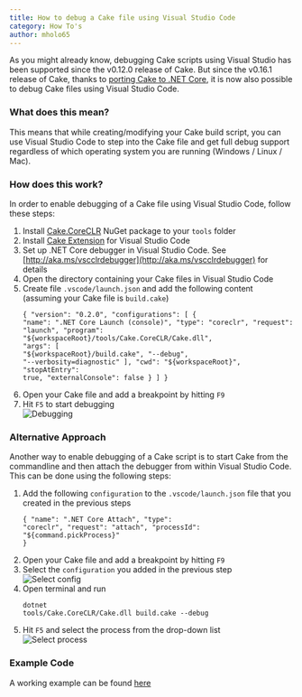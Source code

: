 ```yaml
---
title: How to debug a Cake file using Visual Studio Code
category: How To's
author: mholo65
---
```


As you might already know, debugging Cake scripts using Visual Studio has been supported since the v0.12.0 release of Cake. But since the v0.16.1 release of Cake, thanks to [porting Cake to .NET Core](https://github.com/cake-build/cake/issues/1015), it is now also possible to debug Cake files using Visual Studio Code.

### What does this mean?

This means that while creating/modifying your Cake build script, you can use Visual Studio Code to step into the Cake file and get full debug support regardless of which operating system you are running (Windows / Linux / Mac).

### How does this work?

In order to enable debugging of a Cake file using Visual Studio Code, follow these steps:

1. Install [Cake.CoreCLR](https://www.nuget.org/packages/Cake.CoreCLR) NuGet package to your `tools` folder
1. Install [Cake Extension](https://marketplace.visualstudio.com/items?itemName=cake-build.cake-vscode) for Visual Studio Code
1. Set up .NET Core debugger in Visual Studio Code. See [http://aka.ms/vscclrdebugger](http://aka.ms/vscclrdebugger) for details
1. Open the directory containing your Cake files in Visual Studio Code 
1. Create file `.vscode/launch.json` and add the following content (assuming your Cake file is `build.cake`)
<br/><pre><code class="json">{
        "version": "0.2.0",
        "configurations": [
            {
                "name": ".NET Core Launch (console)",
                "type": "coreclr",
                "request": "launch",
                "program": "${workspaceRoot}/tools/Cake.CoreCLR/Cake.dll",
                "args": [
                    "${workspaceRoot}/build.cake",
                    "--debug",
                    "--verbosity=diagnostic"
                ],
                "cwd": "${workspaceRoot}",
                "stopAtEntry": true,
                "externalConsole": false
            }
        ]
}</code></pre>
1. Open your Cake file and add a breakpoint by hitting `F9`
1. Hit `F5` to start debugging
<br/>![Debugging](/assets/img/debugging-cake-file-vscode/debugging.png)

### Alternative Approach

Another way to enable debugging of a Cake script is to start Cake from the commandline and then attach the debugger from within Visual Studio Code. This can be done using the following steps:

1. Add the following `configuration` to the `.vscode/launch.json` file that you created in the previous steps
<br/><pre><code class="json">{
        "name": ".NET Core Attach",
        "type": "coreclr",
        "request": "attach",
        "processId": "${command.pickProcess}"
}</code></pre>
1. Open your Cake file and add a breakpoint by hitting `F9`
1. Select the `configuration` you added in the previous step
<br/>![Select config](/assets/img/debugging-cake-file-vscode/select_config.png)
1. Open terminal and run
<br/><pre><code class="bash">dotnet tools/Cake.CoreCLR/Cake.dll build.cake --debug</code></pre>
1. Hit `F5` and select the process from the drop-down list
<br/>![Select process](/assets/img/debugging-cake-file-vscode/select_process.png)

### Example Code

A working example can be found [here](https://github.com/mholo65/cake-vscode-debug-example)
